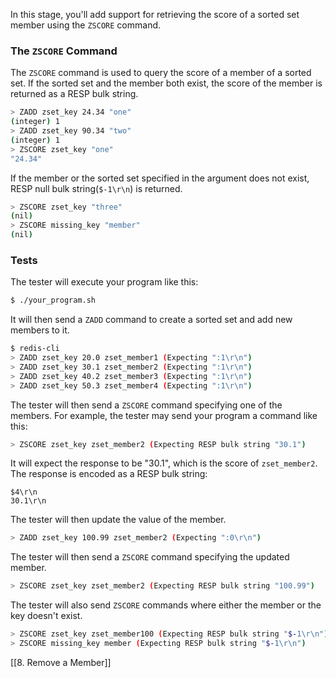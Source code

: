 In this stage, you'll add support for retrieving the score of a sorted set member using the `ZSCORE` command.

### The `ZSCORE` Command

The `ZSCORE` command is used to query the score of a member of a sorted set. If the sorted set and the member both exist, the score of the member is returned as a RESP bulk string.

```bash
> ZADD zset_key 24.34 "one"
(integer) 1
> ZADD zset_key 90.34 "two"
(integer) 1
> ZSCORE zset_key "one"
"24.34"
```

If the member or the sorted set specified in the argument does not exist, RESP null bulk string(`$-1\r\n`) is returned.

```bash
> ZSCORE zset_key "three"
(nil)
> ZSCORE missing_key "member"
(nil)
```

### Tests

The tester will execute your program like this:

```bash
$ ./your_program.sh
```

It will then send a `ZADD` command to create a sorted set and add new members to it.

```bash
$ redis-cli
> ZADD zset_key 20.0 zset_member1 (Expecting ":1\r\n")
> ZADD zset_key 30.1 zset_member2 (Expecting ":1\r\n")
> ZADD zset_key 40.2 zset_member3 (Expecting ":1\r\n")
> ZADD zset_key 50.3 zset_member4 (Expecting ":1\r\n")
```

The tester will then send a `ZSCORE` command specifying one of the members. For example, the tester may send your program a command like this:

```bash
> ZSCORE zset_key zset_member2 (Expecting RESP bulk string "30.1")
```

It will expect the response to be "30.1", which is the score of `zset_member2`. The response is encoded as a RESP bulk string:

```
$4\r\n
30.1\r\n
```

The tester will then update the value of the member.

```bash
> ZADD zset_key 100.99 zset_member2 (Expecting ":0\r\n")
```

The tester will then send a `ZSCORE` command specifying the updated member.

```bash
> ZSCORE zset_key zset_member2 (Expecting RESP bulk string "100.99")
```

The tester will also send `ZSCORE` commands where either the member or the key doesn't exist.

```bash
> ZSCORE zset_key zset_member100 (Expecting RESP bulk string "$-1\r\n")
> ZSCORE missing_key member (Expecting RESP bulk string "$-1\r\n")
```


[[8. Remove a Member]]